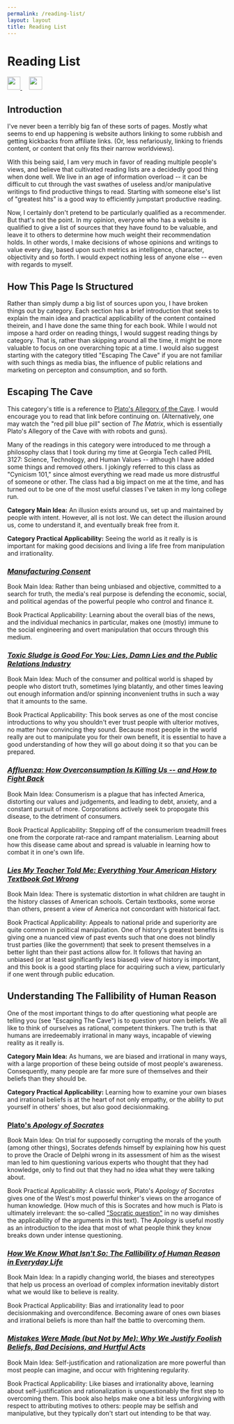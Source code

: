 ```yaml
---
permalink: /reading-list/
layout: layout
title: Reading List
---
```


<div class="center">

   <h1>Reading List</h1>

   <a href="https://github.com/StevenTammen/steventammen.github.io/edit/master/pages/reading-list.md" target="_blank">
     <img src="https://steventammen.github.io/assets/images/GitHub.png" height="30" width="30">
   </a> &nbsp; &nbsp;

   <a href="http://prose.io/#StevenTammen/steventammen.github.io/edit/master/pages/reading-list.md" target="_blank">
     <img src="https://steventammen.github.io/assets/images/Prose.png" height="30" width="30">
   </a>

</div>

## Introduction

I've never been a terribly big fan of these sorts of pages. Mostly what seems to end up happening is website authors linking to some rubbish and getting kickbacks from affiliate links. (Or, less nefariously, linking to friends content, or content that only fits their narrow worldviews).

With this being said, I am very much in favor of reading multiple people's views, and believe that cultivated reading lists are a decidedly good thing when done well. We live in an age of information overload -- it can be difficult to cut through the vast swathes of useless and/or manipulative writings to find productive things to read. Starting with someone else's list of "greatest hits" is a good way to efficiently jumpstart productive reading.

Now, I certainly don't pretend to be particularly qualified as a recommender. But that's not the point. In my opinion, everyone who has a website is qualified to give a list of sources that they have found to be valuable, and leave it to others to determine how much weight their recommendation holds. In other words, I make decisions of whose opinions and writings to value every day, based upon such metrics as intelligence, character, objectivity and so forth. I would expect nothing less of anyone else -- even with regards to myself.

## How This Page Is Structured

Rather than simply dump a big list of sources upon you, I have broken things out by category. Each section has a brief introduction that seeks to explain the main idea and practical applicability of the content contained theirein, and I have done the same thing for each book. While I would not impose a hard order on reading things, I would suggest reading things by category. That is, rather than skipping around all the time, it might be more valuable to focus on one overarching topic at a time. I would also suggest starting with the category titled "Escaping The Cave" if you are not familiar with such things as media bias, the influence of public relations and marketing on percepton and consumption, and so forth.

## Escaping The Cave

This category's title is a reference to [Plato's Allegory of the Cave](http://historyguide.org/intellect/allegory.html). I would encourage you to read that link before continuing on. (Alternatively, one may watch the "red pill blue pill" section of *The Matrix*, which is essentially Plato's Allegory of the Cave with with robots and guns).

Many of the readings in this category were introduced to me through a philosophy class that I took during my time at Georgia Tech called PHIL 3127: Science, Technology, and Human Values -- although I have added some things and removed others. I jokingly referred to this class as "Cynicism 101," since almost everything we read made us more distrustful of someone or other. The class had a big impact on me at the time, and has turned out to be one of the most useful classes I've taken in my long college run.

**Category Main Idea:** An illusion exists around us, set up and maintained by people with intent. However, all is not lost. We can detect the illusion around us, come to understand it, and eventually break free from it.

**Category Practical Applicability:** Seeing the world as it really is is important for making good decisions and living a life free from manipulation and irrationality.

### [*Manufacturing Consent*](https://www.amazon.com/Manufacturing-Consent-Political-Economy-Media/dp/0375714499)

Book Main Idea: Rather than being unbiased and objective, committed to a search for truth, the media's real purpose is defending the economic, social, and political agendas of the powerful people who control and finance it.

Book Practical Applicability: Learning about the overall bias of the news, and the individual mechanics in particular, makes one (mostly) immune to the social engineering and overt manipulation that occurs through this medium.

### [*Toxic Sludge is Good For You: Lies, Damn Lies and the Public Relations Industry*](https://www.amazon.com/Toxic-Sludge-Good-You-Relations/dp/1567510604)

Book Main Idea: Much of the consumer and political world is shaped by people who distort truth, sometimes lying blatantly, and other times leaving out enough information and/or spinning inconvenient truths in such a way that it amounts to the same.

Book Practical Applicability: This book serves as one of the most concise introductions to why you shouldn't ever trust people with ulterior motives, no matter how convincing they sound. Because most people in the world really are out to manipulate you for their own benefit, it is essential to have a good understanding of how they will go about doing it so that you can be prepared.

### [*Affluenza: How Overconsumption Is Killing Us -- and How to Fight Back*](https://www.amazon.com/Affluenza-Overconsumption-Killing-Us-Fight/dp/1609949277)

Book Main Idea: Consumerism is a plague that has infected America, distorting our values and judgements, and leading to debt, anxiety, and a constant pursuit of more. Corporations actively seek to propogate this disease, to the detriment of consumers.

Book Practical Applicability: Stepping off of the consumerism treadmill frees one from the corporate rat-race and rampant materialism. Learning about how this disease came about and spread is valuable in learning how to combat it in one's own life.

### [*Lies My Teacher Told Me: Everything Your American History Textbook Got Wrong*](https://www.amazon.com/Lies-My-Teacher-Told-Everything/dp/0743296281)

Book Main Idea: There is systematic distortion in what children are taught in the history classes of American schools. Certain textbooks, some worse than others, present a view of America not concordant with historical fact.

Book Practical Applicability: Appeals to national pride and superiority are quite common in political manipulation. One of history's greatest benefits is giving one a nuanced view of past events such that one does not blindly trust parties (like the government) that seek to present themselves in a better light than their past actions allow for. It follows that having an unbiased (or at least significantly less biased) view of history is important, and this book is a good starting place for acquiring such a view, particularly if one went through public education.

## Understanding The Fallibility of Human Reason

One of the most important things to do after questioning what people are telling you (see "Escaping The Cave") is to question your own beliefs. We all like to think of ourselves as rational, competent thinkers. The truth is that humans are irredeemably irrational in many ways, incapable of viewing reality as it really is.

**Category Main Idea:** As humans, we are biased and irrational in many ways, with a large proportion of these being outside of most people's awareness. Consequently, many people are far more sure of themselves and their beliefs than they should be.

**Category Practical Applicability:** Learning how to examine your own biases and irrational beliefs is at the heart of not only empathy, or the ability to put yourself in others' shoes, but also good decisionmaking.

### [Plato's *Apology of Socrates*](http://www.gutenberg.org/ebooks/1656)

Book Main Idea: On trial for supposedly corrupting the morals of the youth (among other things), Socrates defends himself by explaining how his quest to prove the Oracle of Delphi wrong in its assessment of him as the wisest man led to him questioning various experts who thought that they had knowledge, only to find out that they had no idea what they were talking about.

Book Practical Applicability: A classic work, Plato's *Apology of Socrates* gives one of the West's most powerful thinker's views on the arrogance of human knowledge. (How much of this is Socrates and how much is Plato is ultimately irrelevant: the so-called ["Socratic question"](https://en.wikipedia.org/wiki/Socratic_problem) in no way dimishes the applicability of the arguments in this text). The *Apology* is useful mostly as an introduction to the idea that most of what people think they know breaks down under intense questioning.

### [*How We Know What Isn't So: The Fallibility of Human Reason in Everyday Life*](https://www.amazon.com/How-Know-What-Isnt-Fallibility/dp/0029117062)

Book Main Idea: In a rapidly changing world, the biases and stereotypes that help us process an overload of complex information inevitably distort what we would like to believe is reality.

Book Practical Applicability: Bias and irrationality lead to poor decisionmaking and overcondifence. Becoming aware of ones own biases and irrational beliefs is more than half the battle to overcoming them.

### [*Mistakes Were Made (but Not by Me): Why We Justify Foolish Beliefs, Bad Decisions, and Hurtful Acts*](https://www.amazon.com/Mistakes-Were-Made-but-Not/dp/0544574788/)

Book Main Idea: Self-justification and rationalization are more powerful than most people can imagine, and occur with frightening regularity.

Book Practical Applicability: Like biases and irrationality above, learning about self-justification and rationalization is unquestionably the first step to overcoming them. This book also helps make one a bit less unforgiving with respect to attributing motives to others: people may be selfish and manipulative, but they typically don't start out intending to be that way.
